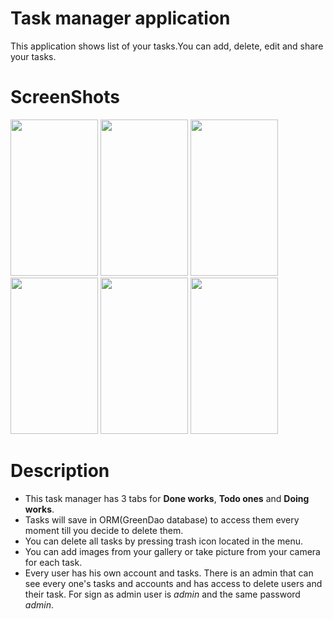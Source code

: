 # Task manager application
This application shows list of your tasks.You can add, delete, edit and share your tasks.

# ScreenShots
<p float="left">
    <img src="https://user-images.githubusercontent.com/23487067/72819636-d5e21500-3c82-11ea-89da-99e6d04285e5.png" width="140" height="250" />
    <img src="https://user-images.githubusercontent.com/23487067/72819760-0fb31b80-3c83-11ea-86cc-085719b583e9.png" width="140" height="250" />
    <img src="https://user-images.githubusercontent.com/23487067/72821987-90bfe200-3c86-11ea-8a7c-082d9c26fedb.png" width="140" height="250" />
    <img src="https://user-images.githubusercontent.com/23487067/72822818-fb255200-3c87-11ea-88a6-523801380965.png" width="140" height="250" />
    <img src="https://user-images.githubusercontent.com/23487067/72822983-3cb5fd00-3c88-11ea-8574-1a3f7636da48.png" width="140" height="250" />
    <img src="https://user-images.githubusercontent.com/23487067/72823192-8a326a00-3c88-11ea-898c-91ed70e93b7c.png" width="140" height="250" />
</p>

# Description
- This task manager has 3 tabs for **Done works**, **Todo ones** and **Doing works**.<br/>
- Tasks will save in ORM(GreenDao database) to access them every moment till you decide to delete them.<br/>
- You can delete all tasks by pressing trash icon located in the menu.</br>
- You can add images from your gallery or take picture from your camera for each task.</br>
- Every user has his own account and tasks. There is an admin that can see every one's tasks and accounts and has access to delete users and their task. For sign as admin user is *admin* and the same password *admin*.<br/>
